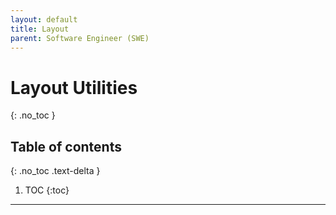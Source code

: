 ```yaml
---
layout: default
title: Layout
parent: Software Engineer (SWE)
---
```


# Layout Utilities
{: .no_toc }

## Table of contents
{: .no_toc .text-delta }

1. TOC
{:toc}

---